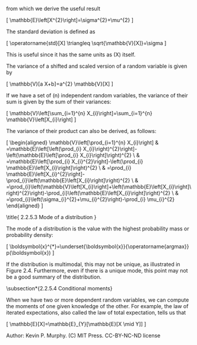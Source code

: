 from which we derive the useful result

\[
\mathbb{E}\left[X^{2}\right]=\sigma^{2}+\mu^{2}
\]

The standard deviation is defined as

\[
\operatorname{std}[X] \triangleq \sqrt{\mathbb{V}[X]}=\sigma
\]

This is useful since it has the same units as \(X\) itself.

The variance of a shifted and scaled version of a random variable is given by

\[
\mathbb{V}[a X+b]=a^{2} \mathbb{V}[X]
\]

If we have a set of \(n\) independent random variables, the variance of their sum is given by the sum of their variances:

\[
\mathbb{V}\left[\sum_{i=1}^{n} X_{i}\right]=\sum_{i=1}^{n} \mathbb{V}\left[X_{i}\right]
\]

The variance of their product can also be derived, as follows:

\[
\begin{aligned}
\mathbb{V}\left[\prod_{i=1}^{n} X_{i}\right] & =\mathbb{E}\left[\left(\prod_{i} X_{i}\right)^{2}\right]-\left(\mathbb{E}\left[\prod_{i} X_{i}\right]\right)^{2} \\
& =\mathbb{E}\left[\prod_{i} X_{i}^{2}\right]-\left(\prod_{i} \mathbb{E}\left[X_{i}\right]\right)^{2} \\
& =\prod_{i} \mathbb{E}\left[X_{i}^{2}\right]-\prod_{i}\left(\mathbb{E}\left[X_{i}\right]\right)^{2} \\
& =\prod_{i}\left(\mathbb{V}\left[X_{i}\right]+\left(\mathbb{E}\left[X_{i}\right]\right)^{2}\right)-\prod_{i}\left(\mathbb{E}\left[X_{i}\right]\right)^{2} \\
& =\prod_{i}\left(\sigma_{i}^{2}+\mu_{i}^{2}\right)-\prod_{i} \mu_{i}^{2}
\end{aligned}
\]

\title{
2.2.5.3 Mode of a distribution
}

The mode of a distribution is the value with the highest probability mass or probability density:

\[
\boldsymbol{x}^{*}=\underset{\boldsymbol{x}}{\operatorname{argmax}} p(\boldsymbol{x})
\]

If the distribution is multimodal, this may not be unique, as illustrated in Figure 2.4. Furthermore, even if there is a unique mode, this point may not be a good summary of the distribution.

\subsection*{2.2.5.4 Conditional moments}

When we have two or more dependent random variables, we can compute the moments of one given knowledge of the other. For example, the law of iterated expectations, also called the law of total expectation, tells us that

\[
\mathbb{E}[X]=\mathbb{E}_{Y}[\mathbb{E}[X \mid Y]]
\]

Author: Kevin P. Murphy. (C) MIT Press. CC-BY-NC-ND license